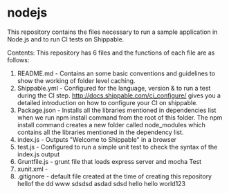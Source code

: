 # nodejs
This repository contains the files necessary to run a sample application in Node.js and to run CI tests on Shippable.


Contents:
This repository has 6 files and the functions of each file are as follows:

1. README.md - Contains an some basic conventions and guidelines to show the working of folder level caching.
2. Shippable.yml - Configured for the language, version & to run a test during the CI step. http://docs.shippable.com/ci_configure/ gives you a detailed introduction on how to configure your CI on shippable.
3. Package.json - Installs all the libraries mentioned in dependencies list when we run npm install command from the root of this folder. The npm install command creates a new folder called node_modules which contains all the libraries mentioned in the dependency list.
4. index.js - Outputs "Welcome to Shippable" in a browser
5. test.js - Configured to run a simple unit test to check the syntax of the index.js output
6. Gruntfile.js - grunt file that loads express server and mocha Test
7. xunit.xml - 
8. .gitignore - default file created at the time of creating this repository
hellof the
dd
www
sdsdsd
asdad
sdsd
hello
hello world123
